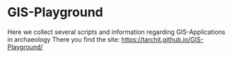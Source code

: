 # GIS-Playground
Here we collect several scripts and information regarding GIS-Applications in archaeology
There you find the site: https://tarchit.github.io/GIS-Playground/
